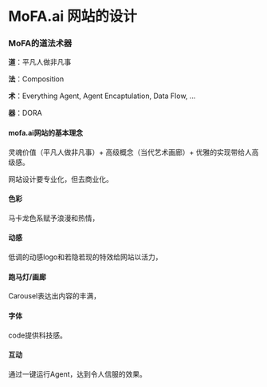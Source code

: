 # MoFA.ai 网站的设计

### MoFA的道法术器
**道**：平凡人做非凡事

**法**：Composition

**术**：Everything Agent, Agent Encaptulation, Data Flow, ...

**器**：DORA

#### mofa.ai网站的基本理念
灵魂价值（平凡人做非凡事）+ 高级概念（当代艺术画廊）+ 优雅的实现带给人高级感。

网站设计要专业化，但去商业化。

#### 色彩
马卡龙色系赋予浪漫和热情，

#### 动感
低调的动感logo和若隐若现的特效给网站以活力，

#### 跑马灯/画廊
Carousel表达出内容的丰满，

#### 字体
code提供科技感。

#### 互动
通过一键运行Agent，达到令人信服的效果。
